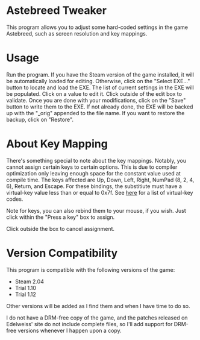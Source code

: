 Astebreed Tweaker
=================

This program allows you to adjust some hard-coded settings in the game Astebreed, such as screen resolution and key mappings.

Usage
=====
Run the program. If you have the Steam version of the game installed, it will be automatically loaded for editing.
Otherwise, click on the "Select EXE…" button to locate and load the EXE. The list of current settings in the EXE
will be populated. Click on a value to edit it. Click outside of the edit box to validate. Once you are done with
your modifications, click on the "Save" button to write them to the EXE. If not already done, the EXE will be backed
up with the "_orig" appended to the file name. If you want to restore the backup, click on "Restore".

About Key Mapping
=================
There's something special to note about the key mappings. Notably, you cannot assign certain keys to certain options.
This is due to compiler optimization only leaving enough space for the constant value used at compile time. The keys
affected are Up, Down, Left, Right, NumPad (8, 2, 4, 6), Return, and Escape. For these bindings, the substitiute must
have a virtual-key value less than or equal to 0x7f. See [here](https://msdn.microsoft.com/en-us/library/windows/desktop/dd375731(v=vs.85).aspx)
for a list of virtual-key codes.

Note for keys, you can also rebind them to your mouse, if you wish. Just click within the "Press a key" box to assign.

Click outside the box to cancel assignment.

Version Compatibility
=====================
This program is compatible with the following versions of the game:

* Steam 2.04
* Trial 1.10
* Trial 1.12

Other versions will be added as I find them and when I have time to do so.

I do not have a DRM-free copy of the game, and the patches released on Edelweiss' site do not include complete files,
so I'll add support for DRM-free versions whenever I happen upon a copy.
